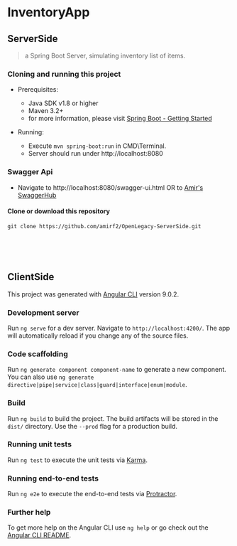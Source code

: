 # InventoryApp

## ServerSide

> a Spring Boot Server, simulating inventory list of items.


### Cloning and running this project 
* Prerequisites:
  * Java SDK v1.8 or higher 
  * Maven 3.2+
  * for more information, please visit [Spring Boot - Getting Started](https://docs.spring.io/spring-boot/docs/current/reference/html/getting-started.html)
  
  
* Running:
  * Execute ```mvn spring-boot:run``` in CMD\Terminal.
  * Server should run under http://localhost:8080


### Swagger Api
  * Navigate to http://localhost:8080/swagger-ui.html OR to [Amir's SwaggerHub](https://app.swaggerhub.com/apis/amiropenlegacy/open-legacy_home_assignment/1.0)
 

#### Clone or download this repository

```
git clone https://github.com/amirf2/OpenLegacy-ServerSide.git
```


<br><br><br>


## ClientSide

This project was generated with [Angular CLI](https://github.com/angular/angular-cli) version 9.0.2.

### Development server

Run `ng serve` for a dev server. Navigate to `http://localhost:4200/`. The app will automatically reload if you change any of the source files.

### Code scaffolding

Run `ng generate component component-name` to generate a new component. You can also use `ng generate directive|pipe|service|class|guard|interface|enum|module`.

### Build

Run `ng build` to build the project. The build artifacts will be stored in the `dist/` directory. Use the `--prod` flag for a production build.

### Running unit tests

Run `ng test` to execute the unit tests via [Karma](https://karma-runner.github.io).

### Running end-to-end tests

Run `ng e2e` to execute the end-to-end tests via [Protractor](http://www.protractortest.org/).

### Further help

To get more help on the Angular CLI use `ng help` or go check out the [Angular CLI README](https://github.com/angular/angular-cli/blob/master/README.md).

